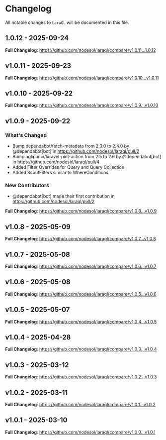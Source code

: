 # Changelog

All notable changes to `LaraQL` will be documented in this file.

## 1.0.12 - 2025-09-24

**Full Changelog**: https://github.com/nodesol/laraql/compare/v1.0.11...1.0.12

## v1.0.11 - 2025-09-23

**Full Changelog**: https://github.com/nodesol/laraql/compare/v1.0.10...v1.0.11

## v1.0.10 - 2025-09-22

**Full Changelog**: https://github.com/nodesol/laraql/compare/v1.0.9...v1.0.10

## v1.0.9 - 2025-09-22

### What's Changed

* Bump dependabot/fetch-metadata from 2.3.0 to 2.4.0 by @dependabot[bot] in https://github.com/nodesol/laraql/pull/2
* Bump aglipanci/laravel-pint-action from 2.5 to 2.6 by @dependabot[bot] in https://github.com/nodesol/laraql/pull/4
* Added Filter Overrides for Query and Query Collection
* Added ScoutFilters similar to WhereConditions

### New Contributors

* @dependabot[bot] made their first contribution in https://github.com/nodesol/laraql/pull/2

**Full Changelog**: https://github.com/nodesol/laraql/compare/v1.0.8...v1.0.9

## v1.0.8 - 2025-05-09

**Full Changelog**: https://github.com/nodesol/laraql/compare/v1.0.7...v1.0.8

## v1.0.7 - 2025-05-08

**Full Changelog**: https://github.com/nodesol/laraql/compare/v1.0.6...v1.0.7

## v1.0.6 - 2025-05-08

**Full Changelog**: https://github.com/nodesol/laraql/compare/v1.0.5...v1.0.6

## v1.0.5 - 2025-05-07

**Full Changelog**: https://github.com/nodesol/laraql/compare/v1.0.4...v1.0.5

## v1.0.4 - 2025-04-28

**Full Changelog**: https://github.com/nodesol/laraql/compare/v1.0.3...v1.0.4

## v1.0.3 - 2025-03-12

**Full Changelog**: https://github.com/nodesol/laraql/compare/v1.0.2...v1.0.3

## v1.0.2 - 2025-03-11

**Full Changelog**: https://github.com/nodesol/laraql/compare/v1.0.1...v1.0.2

## v1.0.1 - 2025-03-10

**Full Changelog**: https://github.com/nodesol/laraql/compare/v1.0.0...v1.0.1
